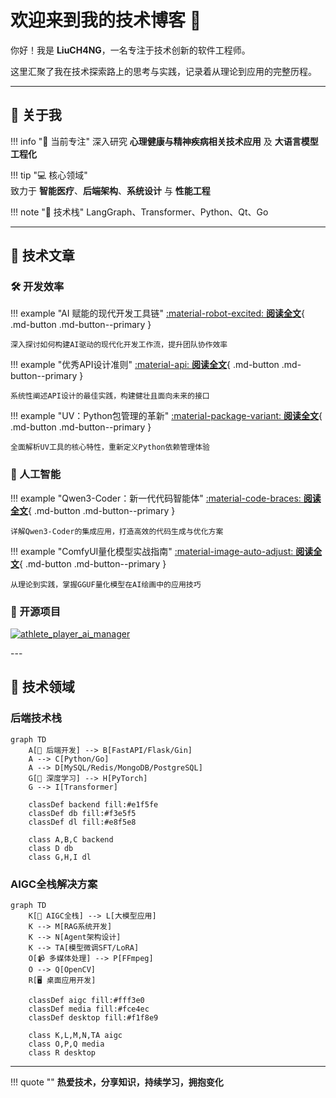 # 欢迎来到我的技术博客 👋

<div class="hero-section" markdown="1">

你好！我是 **LiuCH4NG**，一名专注于技术创新的软件工程师。

这里汇聚了我在技术探索路上的思考与实践，记录着从理论到应用的完整历程。

</div>

---

## 🚀 关于我

<div class="about-grid" markdown="1">

!!! info "🌱 当前专注"
    深入研究 **心理健康与精神疾病相关技术应用** 及 **大语言模型工程化**

!!! tip "💻 核心领域"  
    致力于 **智能医疗**、**后端架构**、**系统设计** 与 **性能工程**

!!! note "🎯 技术栈"
    LangGraph、Transformer、Python、Qt、Go

</div>

---

## 📝 技术文章

### 🛠️ 开发效率

<div class="article-cards" markdown="1">

!!! example "AI 赋能的现代开发工具链"
    [:material-robot-excited: **阅读全文**](tech/AI_tools.md){ .md-button .md-button--primary }
    
    深入探讨如何构建AI驱动的现代化开发工作流，提升团队协作效率

!!! example "优秀API设计准则"
    [:material-api: **阅读全文**](tech/优秀API设计.md){ .md-button .md-button--primary }
    
    系统性阐述API设计的最佳实践，构建健壮且面向未来的接口

!!! example "UV：Python包管理的革新"
    [:material-package-variant: **阅读全文**](tech/uv_tutorial.md){ .md-button .md-button--primary }
    
    全面解析UV工具的核心特性，重新定义Python依赖管理体验

</div>

### 🤖 人工智能

<div class="article-cards" markdown="1">

!!! example "Qwen3-Coder：新一代代码智能体"
    [:material-code-braces: **阅读全文**](llm/qwen3_coder_tutorial.md){ .md-button .md-button--primary }
    
    详解Qwen3-Coder的集成应用，打造高效的代码生成与优化方案

!!! example "ComfyUI量化模型实战指南"
    [:material-image-auto-adjust: **阅读全文**](llm/ComfyUI使用GGUF量化模型教程.md){ .md-button .md-button--primary }
    
    从理论到实践，掌握GGUF量化模型在AI绘画中的应用技巧

</div>


### 🚀 开源项目

<div class="article-cards" markdown="1">

[![athlete_player_ai_manager](https://github-readme-stats.vercel.app/api/pin/?username=liuch4ng&repo=athlete_player_ai_manager)](https://github.com/liuch4ng/athlete_player_ai_manager)

</div>
---

## 🎯 技术领域

<div class="tech-domains" markdown="1">

### 后端技术栈
```mermaid
graph TD
    A[🔧 后端开发] --> B[FastAPI/Flask/Gin]
    A --> C[Python/Go]
    A --> D[MySQL/Redis/MongoDB/PostgreSQL]
    G[🧠 深度学习] --> H[PyTorch]
    G --> I[Transformer]
    
    classDef backend fill:#e1f5fe
    classDef db fill:#f3e5f5
    classDef dl fill:#e8f5e8
    
    class A,B,C backend
    class D db
    class G,H,I dl
```

### AIGC全栈解决方案
```mermaid
graph TD
    K[🎨 AIGC全栈] --> L[大模型应用]
    K --> M[RAG系统开发]
    K --> N[Agent架构设计]
    K --> TA[模型微调SFT/LoRA]
    O[📹 多媒体处理] --> P[FFmpeg]
    O --> Q[OpenCV]
    R[🖥️ 桌面应用开发]
    
    classDef aigc fill:#fff3e0
    classDef media fill:#fce4ec
    classDef desktop fill:#f1f8e9
    
    class K,L,M,N,TA aigc
    class O,P,Q media
    class R desktop
```

</div>

---

<div class="footer-quote" markdown="1">

!!! quote ""
     **热爱技术，分享知识，持续学习，拥抱变化**

</div>